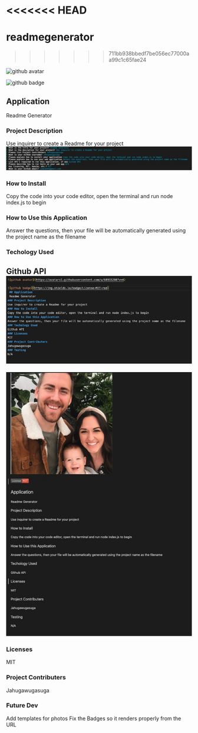 <<<<<<< HEAD
=======
# readmegenerator
>>>>>>> 711bb938bbedf7be056ec77000aa99c1c65fae24

![github avatar](https://avatars1.githubusercontent.com/u/60955280?v=4)

![github badge](https://img.shields.io/badge/License-MIT-red)
 ## Application
 Readme Generator 
### Project Description
Use inquirer to create a Readme for your project
![inquirer](./Assets/inquirer.jpg)
### How to Install
Copy the code into your code editor, open the terminal and run node index.js to begin
### How to Use this Application
Answer the questions, then your file will be automatically generated using the project name as the filename
### Techology Used
Github API
![markdown_view](./Assets/markdownview.jpg)
---
![readme_preview](./Assets/ReadmePreview.jpg)
### Licenses
MIT
### Project Contributers
Jahugawugasuga
### Future Dev
Add templates for photos 
Fix the Badges so it renders properly from the URL


